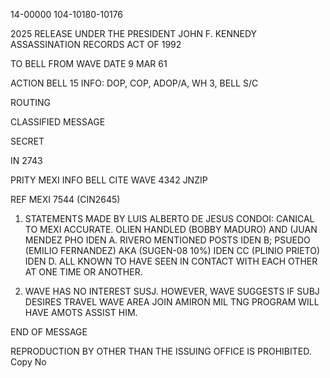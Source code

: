 14-00000
104-10180-10176

2025 RELEASE UNDER THE PRESIDENT JOHN F. KENNEDY ASSASSINATION RECORDS ACT OF 1992

TO BELL
FROM WAVE
DATE 9 MAR 61

ACTION BELL 15
INFO: DOP, COP, ADOP/A, WH 3, BELL S/C

ROUTING

CLASSIFIED MESSAGE

SECRET

IN 2743

PRITY MEXI INFO BELL CITE WAVE 4342
JNZIP

REF MEXI 7544 (CIN2645)

1. STATEMENTS MADE BY LUIS ALBERTO DE JESUS CONDOI: CANICAL TO MEXI ACCURATE. OLIEN HANDLED (BOBBY MADURO) AND (JUAN MENDEZ PHO IDEN A. RIVERO MENTIONED POSTS IDEN B; PSUEDO (EMILIO FERNANDEZ) AKA (SUGEN-08 10%) IDEN CC (PLINIO PRIETO) IDEN D. ALL KNOWN TO HAVE SEEN IN CONTACT WITH EACH OTHER AT ONE TIME OR ANOTHER.

2. WAVE HAS NO INTEREST SUSJ. HOWEVER, WAVE SUGGESTS IF SUBJ DESIRES TRAVEL WAVE AREA JOIN AMIRON MIL TNG PROGRAM WILL HAVE AMOTS ASSIST HIM.

END OF MESSAGE

REPRODUCTION BY OTHER THAN THE ISSUING OFFICE IS PROHIBITED. Copy No
